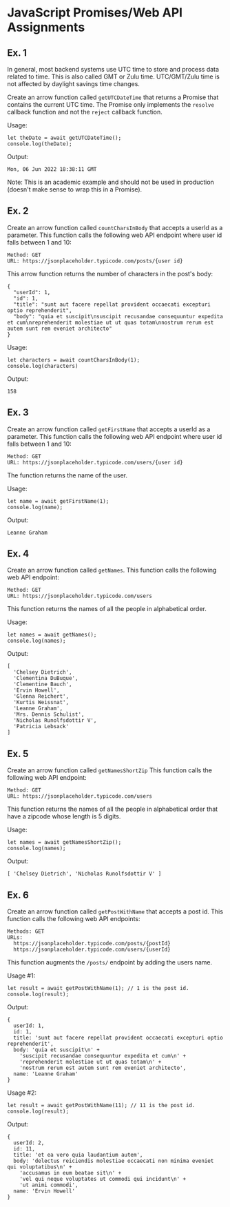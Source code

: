 # JavaScript Promises/Web API Assignments

## Ex. 1 

In general, most backend systems use UTC time to store and process data related to time.  This is also called GMT or Zulu time.  UTC/GMT/Zulu time is not affected by daylight savings time changes.

Create an arrow function called `getUTCDateTime` that returns a Promise that contains the current UTC time.  The Promise only implements the `resolve` callback function and not the `reject` callback function.

Usage:
```
let theDate = await getUTCDateTime();
console.log(theDate);
```

Output:
```
Mon, 06 Jun 2022 18:38:11 GMT
```

Note: This is an academic example and should not be used in production (doesn't make sense to wrap this in a Promise).

## Ex. 2

Create an arrow function called `countCharsInBody` that accepts a userId as a parameter.  This function calls the following
web API endpoint where user id falls between 1 and 10:

```
Method: GET 
URL: https://jsonplaceholder.typicode.com/posts/{user id}
```

This arrow function returns the number of characters in the post's body:

```
{
  "userId": 1,
  "id": 1,
  "title": "sunt aut facere repellat provident occaecati excepturi optio reprehenderit",
  "body": "quia et suscipit\nsuscipit recusandae consequuntur expedita et cum\nreprehenderit molestiae ut ut quas totam\nnostrum rerum est autem sunt rem eveniet architecto"
}
```

Usage:
```
let characters = await countCharsInBody(1);
console.log(characters)
```

Output:
```
158
```

## Ex. 3

Create an arrow function called `getFirstName` that accepts a userId as a parameter.  This function calls the following
web API endpoint where user id falls between 1 and 10:

```
Method: GET
URL: https://jsonplaceholder.typicode.com/users/{user id}
```

The function returns the name of the user.

Usage:
```
let name = await getFirstName(1);
console.log(name);
```

Output:
```
Leanne Graham
```

## Ex. 4

Create an arrow function called `getNames`. This function calls the following  web API endpoint:

```
Method: GET
URL: https://jsonplaceholder.typicode.com/users
```

This function returns the names of all the people in alphabetical order.

Usage:
```
let names = await getNames();
console.log(names);
```

Output:
```
[
  'Chelsey Dietrich',
  'Clementina DuBuque',
  'Clementine Bauch',
  'Ervin Howell',
  'Glenna Reichert',
  'Kurtis Weissnat',
  'Leanne Graham',
  'Mrs. Dennis Schulist',
  'Nicholas Runolfsdottir V',
  'Patricia Lebsack'
]
```

## Ex. 5

Create an arrow function called `getNamesShortZip` This function calls the following web API endpoint:

```
Method: GET
URL: https://jsonplaceholder.typicode.com/users
```

This function returns the names of all the people in alphabetical order that have a zipcode whose length is 5 digits.

Usage:
```
let names = await getNamesShortZip();
console.log(names);
```

Output:
```
[ 'Chelsey Dietrich', 'Nicholas Runolfsdottir V' ]
```


## Ex. 6

Create an arrow function called `getPostWithName` that accepts a post id. This function calls the following web API endpoints:

```
Methods: GET
URLs: 
  https://jsonplaceholder.typicode.com/posts/{postId}
  https://jsonplaceholder.typicode.com/users/{userId}
```

This function augments the `/posts/` endpoint by adding the users name.

Usage #1:
```
let result = await getPostWithName(1); // 1 is the post id.
console.log(result);
```

Output:
```
{
  userId: 1,
  id: 1,
  title: 'sunt aut facere repellat provident occaecati excepturi optio reprehenderit',
  body: 'quia et suscipit\n' +
    'suscipit recusandae consequuntur expedita et cum\n' +        
    'reprehenderit molestiae ut ut quas totam\n' +
    'nostrum rerum est autem sunt rem eveniet architecto',        
  name: 'Leanne Graham'
}
```


Usage #2:
```
let result = await getPostWithName(11); // 11 is the post id.
console.log(result);
```

Output:
```
{
  userId: 2,
  id: 11,
  title: 'et ea vero quia laudantium autem',
  body: 'delectus reiciendis molestiae occaecati non minima eveniet qui voluptatibus\n' +
    'accusamus in eum beatae sit\n' +
    'vel qui neque voluptates ut commodi qui incidunt\n' +        
    'ut animi commodi',
  name: 'Ervin Howell'
}
```
